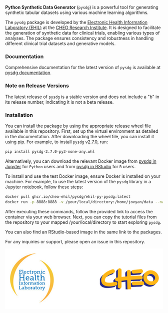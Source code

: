 **Python Synthetic Data Generator** (`pysdg`) is a powerful tool for generating synthetic tabular datasets using various machine learning algorithms. 

The `pysdg` package is developed by the [Electronic Health Information Laboratory (EHIL)](https://www.ehealthinformation.ca/) at the [CHEO Research Institute](https://www.cheori.org/). It is designed to facilitate the generation of synthetic data for clinical trials, enabling various types of analyses. The package ensures consistency and robustness in handling different clinical trial datasets and generative models. 

### Documentation

Comprehensive documentation for the latest version of `pysdg` is available at [pysdg documentation](https://cheo-ehil.github.io/pysdg-releases/v2.7.0/index.html). 

### Note on Release Versions

The latest release of `pysdg` is a stable version and does not include a "b" in its release number, indicating it is not a beta release.

### Installation

You can install the package by using the appropriate release wheel file available in this repository. First, set up the virtual environment as detailed in the documentation. After downloading the wheel file, you can install it using pip. For example, to install `pysdg` v2.7.0, run:

```bash
pip install pysdg-2.7.0-py3-none-any.whl
```

Alternatively, you can download the relevant Docker image from [pysdg in Jupyter](https://github.com/CHEO-EHIL/pysdg-releases/pkgs/container/pysdg%2Fehil-py-pysdg) for `Python` users and from [pysdg in RStudio](https://github.com/CHEO-EHIL/pysdg-releases/pkgs/container/pysdg%2Fehil-r-pysdg-sdgm) for `R` users.

To install and use the test Docker image, ensure Docker is installed on your machine. For example, to use the latest version of the `pysdg` library in a Jupyter notebook, follow these steps:

```bash
docker pull ghcr.io/cheo-ehil/pysdg/ehil-py-pysdg:latest
docker run -p 8888:8888 -v /your/local/directory:/home/jovyan/data --name your-pysdg-image-name ghcr.io/cheo-ehil/pysdg/ehil-py-pysdg:latest
```

After executing these commands, follow the provided link to access the container via your web browser. Next, you can copy the tutorial files from the repository to your mapped /your/local/directory to start exploring `pysdg`.

You can also find an RStudio-based image in the same link to the packages.

For any inquiries or support, please open an issue in this repository.

<p align="center">
  <img alt="EHIL-CHEO Logos" src="docs/images/ehil_cheo.png" width="600" style="margin-right: 40px;">
</p>
